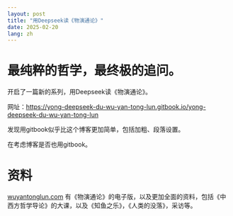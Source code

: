 ```yaml
---
layout: post
title: "用Deepseek读《物演通论》"
date: 2025-02-20
lang: zh
---
```


# 最纯粹的哲学，最终极的追问。

开启了一篇新的系列，用Deepseek读《物演通论》。

网址：https://yong-deepseek-du-wu-yan-tong-lun.gitbook.io/yong-deepseek-du-wu-yan-tong-lun

发现用gitbook似乎比这个博客更加简单，包括加粗、段落设置。

在考虑博客是否也用gitbook。

# 资料

<a href="https://wuyantonglun.com/">wuyantonglun.com</a> 有《物演通论》的电子版，以及更加全面的资料，包括《中西方哲学导论》的大课，以及《知鱼之乐》，《人类的没落》，采访等。

